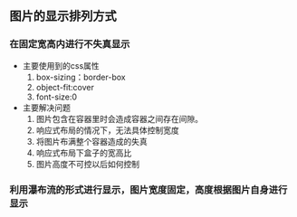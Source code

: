 ## 图片的显示排列方式
### 在固定宽高内进行不失真显示
- 主要使用到的css属性
    1. box-sizing：border-box
    2. object-fit:cover
    3. font-size:0
- 主要解决问题
    1. 图片包含在容器里时会造成容器之间存在间隙。
    2. 响应式布局的情况下，无法具体控制宽度
    3. 将图片布满整个容器造成的失真
    4. 响应式布局下盒子的宽高比
    5. 图片高度不可控以后如何控制
### 利用瀑布流的形式进行显示，图片宽度固定，高度根据图片自身进行显示